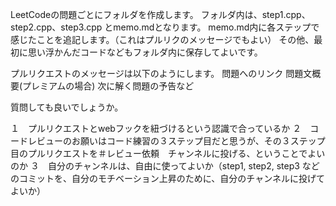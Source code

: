 LeetCodeの問題ごとにフォルダを作成します。
フォルダ内は、step1.cpp、step2.cpp、step3.cpp とmemo.mdとなります。
memo.md内に各ステップで感じたことを追記します。（これはプルリクのメッセージでもよい）
その他、最初に思い浮かんだコードなどもフォルダ内に保存してよいです。

プルリクエストのメッセージは以下のようにします。
問題へのリンク
問題文概要(プレミアムの場合)
次に解く問題の予告など

質問しても良いでしょうか。

１　プルリクエストとwebフックを紐づけるという認識で合っているか
２　コードレビューのお願いはコード練習の３ステップ目だと思うが、その３ステップ目のプルリクエストを＃レビュー依頼　チャンネルに投げる、ということでよいのか
３　自分のチャンネルは、自由に使ってよいか（step1, step2, step3 などのコミットを、自分のモチベーション上昇のために、自分のチャンネルに投げてよいか）



